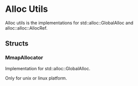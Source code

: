 # Alloc Utils

Alloc utils is the implementations for std::alloc::GlobalAlloc and alloc::alloc::AllocRef.

[lgpl-badge]: https://img.shields.io/badge/license-lgpl-blue.svg
[apache2-badge]: https://img.shields.io/badge/license-apache2-blue.svg

## Structs

### MmapAllocator

Implementation for std::alloc::GlobalAlloc.

Only for unix or linux platform.